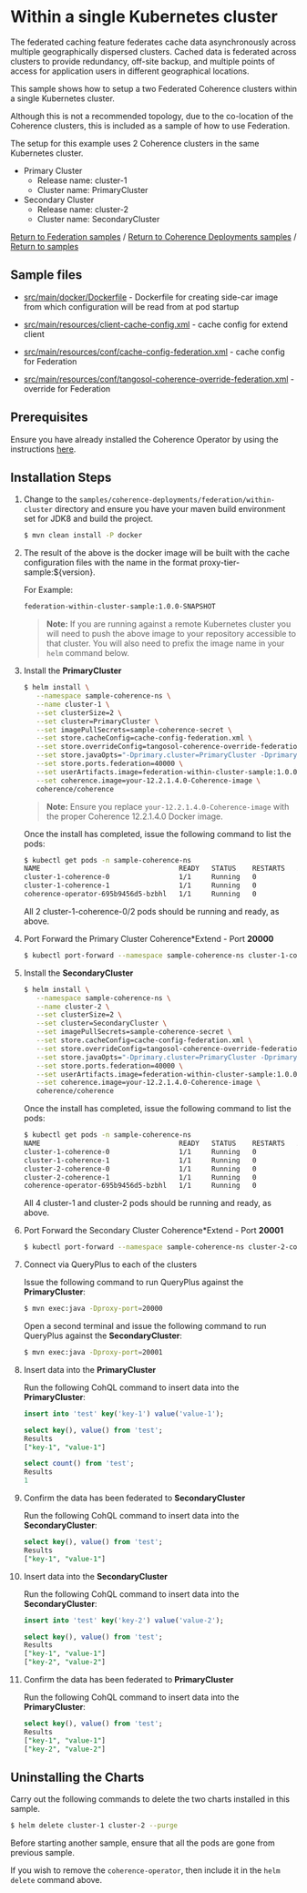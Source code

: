# Within a single Kubernetes cluster

The federated caching feature federates cache data asynchronously across multiple geographically 
dispersed clusters. Cached data is federated across clusters to provide redundancy, 
off-site backup, and multiple points of access for application users in different 
geographical locations.

This sample shows how to setup a two Federated Coherence clusters within a single Kubernetes cluster.

Although this is not a recommended topology, due to the co-location of the Coherence clusters, this is 
included as a sample of how to use Federation.

The setup for this example uses 2 Coherence clusters in the same Kubernetes cluster.

* Primary Cluster
  * Release name: cluster-1
  * Cluster name: PrimaryCluster
* Secondary Cluster
  * Release name: cluster-2
  * Cluster name: SecondaryCluster

[Return to Federation samples](../) / [Return to Coherence Deployments samples](../..) / [Return to samples](../../../README.md#list-of-samples)

## Sample files

* [src/main/docker/Dockerfile](src/main/docker/Dockerfile) - Dockerfile for creating side-car image from which configuration
  will be read from at pod startup

* [src/main/resources/client-cache-config.xml](src/main/resources/client-cache-config.xml) - cache config for extend client

* [src/main/resources/conf/cache-config-federation.xml](src/main/resources/conf/cache-config-federation.xml) - cache config for Federation

* [src/main/resources/conf/tangosol-coherence-override-federation.xml](src/main/resources/conf/tangosol-coherence-override-federation.xml) - override for Federation


## Prerequisites

Ensure you have already installed the Coherence Operator by using the instructions [here](../../../README.md#install-the-coherence-operator).

## Installation Steps

1. Change to the `samples/coherence-deployments/federation/within-cluster` directory and ensure you have your maven build environment set for JDK8 and build the project.

   ```bash
   $ mvn clean install -P docker
   ```

1. The result of the above is the docker image will be built with the cache configuration files
   with the name in the format proxy-tier-sample:${version}.

   For Example:

   ```bash
   federation-within-cluster-sample:1.0.0-SNAPSHOT
   ```

   > **Note:** If you are running against a remote Kubernetes cluster you will need to
   > push the above image to your repository accessible to that cluster. You will also need to 
   > prefix the image name in your `helm` command below.

1. Install the **PrimaryCluster** 

   ```bash
   $ helm install \
      --namespace sample-coherence-ns \
      --name cluster-1 \
      --set clusterSize=2 \
      --set cluster=PrimaryCluster \
      --set imagePullSecrets=sample-coherence-secret \
      --set store.cacheConfig=cache-config-federation.xml \
      --set store.overrideConfig=tangosol-coherence-override-federation.xml \
      --set store.javaOpts="-Dprimary.cluster=PrimaryCluster -Dprimary.cluster.port=40000 -Dprimary.cluster.host=cluster-1-coherence-headless -Dsecondary.cluster=SecondaryCluster -Dsecondary.cluster.port=40000 -Dsecondary.cluster.host=cluster-2-coherence-headless"  \
      --set store.ports.federation=40000 \
      --set userArtifacts.image=federation-within-cluster-sample:1.0.0-SNAPSHOT \
      --set coherence.image=your-12.2.1.4.0-Coherence-image \
      coherence/coherence
   ```  
   
   > **Note:** Ensure you replace `your-12.2.1.4.0-Coherence-image` with the proper Coherence 12.2.1.4.0 Docker image.
   
   Once the install has completed, issue the following command to list the pods:

   ```bash
   $ kubectl get pods -n sample-coherence-ns
   NAME                                  READY   STATUS    RESTARTS   AGE
   cluster-1-coherence-0                 1/1     Running   0          24s
   cluster-1-coherence-1                 1/1     Running   0          24s
   coherence-operator-695b9456d5-bzbhl   1/1     Running   0          30m
   ```
   
   All 2 cluster-1-coherence-0/2 pods should be running and ready, as above.

1. Port Forward the Primary Cluster Coherence*Extend - Port **20000**

   ```bash
   $ kubectl port-forward --namespace sample-coherence-ns cluster-1-coherence-0  20000:20000
   ```

1. Install the **SecondaryCluster**

   ```bash
   $ helm install \
      --namespace sample-coherence-ns \
      --name cluster-2 \
      --set clusterSize=2 \
      --set cluster=SecondaryCluster \
      --set imagePullSecrets=sample-coherence-secret \
      --set store.cacheConfig=cache-config-federation.xml \
      --set store.overrideConfig=tangosol-coherence-override-federation.xml \
      --set store.javaOpts="-Dprimary.cluster=PrimaryCluster -Dprimary.cluster.port=40000 -Dprimary.cluster.host=cluster-1-coherence-headless -Dsecondary.cluster=SecondaryCluster -Dsecondary.cluster.port=40000 -Dsecondary.cluster.host=cluster-2-coherence-headless"  \
      --set store.ports.federation=40000 \
      --set userArtifacts.image=federation-within-cluster-sample:1.0.0-SNAPSHOT \
      --set coherence.image=your-12.2.1.4.0-Coherence-image \
      coherence/coherence
   ```   
   
   Once the install has completed, issue the following command to list the pods:

   ```bash
   $ kubectl get pods -n sample-coherence-ns
   NAME                                  READY   STATUS    RESTARTS   AGE
   cluster-1-coherence-0                 1/1     Running   0          4m
   cluster-1-coherence-1                 1/1     Running   0          4m
   cluster-2-coherence-0                 1/1     Running   0          36s
   cluster-2-coherence-1                 1/1     Running   0          36s
   coherence-operator-695b9456d5-bzbhl   1/1     Running   0          34m
   ```
   
   All 4 cluster-1 and cluster-2 pods should be running and ready, as above.

1. Port Forward the Secondary Cluster Coherence*Extend - Port **20001**

   ```bash
   $ kubectl port-forward --namespace sample-coherence-ns cluster-2-coherence-0  20001:20000
   ```
   
1. Connect via QueryPlus to each of the clusters

   Issue the following command to run QueryPlus against the **PrimaryCluster**:

   ```bash
   $ mvn exec:java -Dproxy-port=20000
   ``` 
   
   Open a second terminal and issue the following command to run QueryPlus against the **SecondaryCluster**:

   ```bash
   $ mvn exec:java -Dproxy-port=20001
   ``` 
   
1. Insert data into the **PrimaryCluster**

   Run the following CohQL command to insert data into the **PrimaryCluster**:
   
   ```sql
   insert into 'test' key('key-1') value('value-1');

   select key(), value() from 'test';
   Results
   ["key-1", "value-1"]

   select count() from 'test';
   Results
   1
   ```
   
1. Confirm the data has been federated to **SecondaryCluster**

   Run the following CohQL command to insert data into the **SecondaryCluster**:
    
   ```sql
   select key(), value() from 'test';
   Results
   ["key-1", "value-1"]
   ```
   
1. Insert data into the **SecondaryCluster**

   Run the following CohQL command to insert data into the **SecondaryCluster**:
   
   ```sql
   insert into 'test' key('key-2') value('value-2');

   select key(), value() from 'test';
   Results
   ["key-1", "value-1"]
   ["key-2", "value-2"]
   ```
   
1. Confirm the data has been federated to **PrimaryCluster**

   Run the following CohQL command to insert data into the **PrimaryCluster**:
    
   ```sql
   select key(), value() from 'test';
   Results
   ["key-1", "value-1"]
   ["key-2", "value-2"]
   ``` 
   
## Uninstalling the Charts

Carry out the following commands to delete the two charts installed in this sample.

```bash
$ helm delete cluster-1 cluster-2 --purge
```

Before starting another sample, ensure that all the pods are gone from previous sample.

If you wish to remove the `coherence-operator`, then include it in the `helm delete` command above.   
